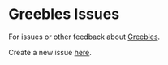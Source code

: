 Greebles Issues
===============

For issues or other feedback about [Greebles][1].

Create a new issue [here][2].

[1]: https://grassbladeentertainment.itch.io/greebles
[2]: https://github.com/grassblade-entertainment/greebles-issues/issues/new/choose
